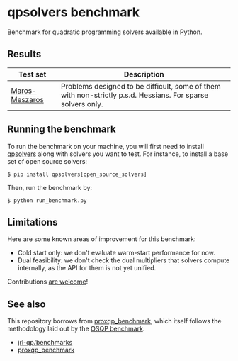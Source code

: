 # qpsolvers benchmark

Benchmark for quadratic programming solvers available in Python.

## Results

| Test set | Description |
|----------|-------------|
| [Maros-Meszaros](results/maros_meszaros.md) | Problems designed to be difficult, some of them with non-strictly p.s.d. Hessians. For sparse solvers only. |

## Running the benchmark

To run the benchmark on your machine, you will first need to install [qpsolvers](https://github.com/stephane-caron/qpsolvers) along with solvers you want to test. For instance, to install a base set of open source solvers:

```console
$ pip install qpsolvers[open_source_solvers]
```

Then, run the benchmark by:

```console
$ python run_benchmark.py
```

## Limitations

Here are some known areas of improvement for this benchmark:

- Cold start only: we don't evaluate warm-start performance for now.
- Dual feasibility: we don't check the dual multipliers that solvers compute internally, as the API for them is not yet unified.

Contributions [are welcome](CONTRIBUTING.md)!

## See also

This repository borrows from [proxqp\_benchmark](https://github.com/Simple-Robotics/proxqp_benchmark), which itself follows the methodology laid out by the [OSQP benchmark](https://arxiv.org/pdf/1711.08013.pdf).

- [jrl-qp/benchmarks](https://github.com/jrl-umi3218/jrl-qp/tree/master/benchmarks)
- [proxqp\_benchmark](https://github.com/Simple-Robotics/proxqp_benchmark)
